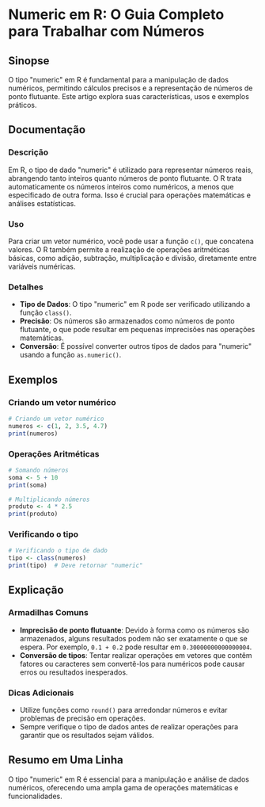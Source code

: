 <!--
Meta Description: # Numeric em R: O Guia Completo para Trabalhar com Números ## Sinopse O tipo "numeric" em R é fundamental para a manipulação de dados numéricos, permi...
Meta Keywords: números, para, tipo, numeric, operações
-->

# Numeric em R: O Guia Completo para Trabalhar com Números

## Sinopse
O tipo "numeric" em R é fundamental para a manipulação de dados numéricos, permitindo cálculos precisos e a representação de números de ponto flutuante. Este artigo explora suas características, usos e exemplos práticos.

## Documentação
### Descrição
Em R, o tipo de dado "numeric" é utilizado para representar números reais, abrangendo tanto inteiros quanto números de ponto flutuante. O R trata automaticamente os números inteiros como numéricos, a menos que especificado de outra forma. Isso é crucial para operações matemáticas e análises estatísticas.

### Uso
Para criar um vetor numérico, você pode usar a função `c()`, que concatena valores. O R também permite a realização de operações aritméticas básicas, como adição, subtração, multiplicação e divisão, diretamente entre variáveis numéricas.

### Detalhes
- **Tipo de Dados**: O tipo "numeric" em R pode ser verificado utilizando a função `class()`.
- **Precisão**: Os números são armazenados como números de ponto flutuante, o que pode resultar em pequenas imprecisões nas operações matemáticas.
- **Conversão**: É possível converter outros tipos de dados para "numeric" usando a função `as.numeric()`.

## Exemplos
### Criando um vetor numérico
```R
# Criando um vetor numérico
numeros <- c(1, 2, 3.5, 4.7)
print(numeros)
```

### Operações Aritméticas
```R
# Somando números
soma <- 5 + 10
print(soma)

# Multiplicando números
produto <- 4 * 2.5
print(produto)
```

### Verificando o tipo
```R
# Verificando o tipo de dado
tipo <- class(numeros)
print(tipo)  # Deve retornar "numeric"
```

## Explicação
### Armadilhas Comuns
- **Imprecisão de ponto flutuante**: Devido à forma como os números são armazenados, alguns resultados podem não ser exatamente o que se espera. Por exemplo, `0.1 + 0.2` pode resultar em `0.30000000000000004`.
- **Conversão de tipos**: Tentar realizar operações em vetores que contêm fatores ou caracteres sem convertê-los para numéricos pode causar erros ou resultados inesperados.

### Dicas Adicionais
- Utilize funções como `round()` para arredondar números e evitar problemas de precisão em operações.
- Sempre verifique o tipo de dados antes de realizar operações para garantir que os resultados sejam válidos.

## Resumo em Uma Linha
O tipo "numeric" em R é essencial para a manipulação e análise de dados numéricos, oferecendo uma ampla gama de operações matemáticas e funcionalidades.